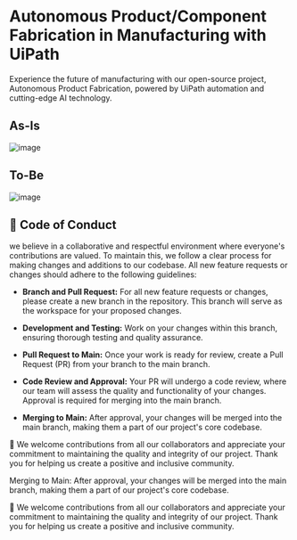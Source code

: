 # Autonomous Product/Component Fabrication in Manufacturing with UiPath

Experience the future of manufacturing with our open-source project, Autonomous Product Fabrication, powered by UiPath automation and cutting-edge AI technology.

## As-Is

![image](https://github.com/nmnithinkrishna/uipathos-manufacturing-AutonomousProductFabrication/assets/26877977/f5a966ca-a5a7-4e8e-b3e0-23363556ab15)


## To-Be

![image](https://github.com/nmnithinkrishna/uipathos-manufacturing-AutonomousProductFabrication/assets/26877977/baf84ef5-21e0-4d8d-8b8a-32f2ade00658)



👔 **Code of Conduct**
------
we believe in a collaborative and respectful environment where everyone's contributions are valued. To maintain this, we follow a clear process for making changes and additions to our codebase. All new feature requests or changes should adhere to the following guidelines:
* **Branch and Pull Request:** For all new feature requests or changes, please create a new branch in the repository. This branch will serve as the workspace for your proposed changes.

* **Development and Testing:** Work on your changes within this branch, ensuring thorough testing and quality assurance.

* **Pull Request to Main:** Once your work is ready for review, create a Pull Request (PR) from your branch to the main branch.

* **Code Review and Approval:** Your PR will undergo a code review, where our team will assess the quality and functionality of your changes. Approval is required for merging into the main branch.

* **Merging to Main:** After approval, your changes will be merged into the main branch, making them a part of our project's core codebase.

🧡 We welcome contributions from all our collaborators and appreciate your commitment to maintaining the quality and integrity of our project. Thank you for helping us create a positive and inclusive community.


Merging to Main: After approval, your changes will be merged into the main branch, making them a part of our project's core codebase.

🧡 We welcome contributions from all our collaborators and appreciate your commitment to maintaining the quality and integrity of our project. Thank you for helping us create a positive and inclusive community.
